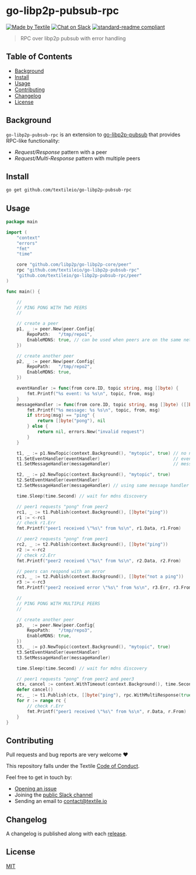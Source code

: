 # go-libp2p-pubsub-rpc

[![Made by Textile](https://img.shields.io/badge/made%20by-Textile-informational.svg)](https://textile.io)
[![Chat on Slack](https://img.shields.io/badge/slack-slack.textile.io-informational.svg)](https://slack.textile.io)
[![standard-readme compliant](https://img.shields.io/badge/readme%20style-standard-brightgreen.svg)](https://github.com/RichardLitt/standard-readme)

> RPC over libp2p pubsub with error handling

## Table of Contents

- [Background](#background)
- [Install](#install)
- [Usage](#usage)
- [Contributing](#contributing)
- [Changelog](#changelog)
- [License](#license)

## Background

`go-libp2p-pubsub-rpc` is an extension to [go-libp2p-pubsub](https://github.com/libp2p/go-libp2p-pubsub) that provides RPC-like functionality:

- _Request/Response_ pattern with a peer
- _Request/Multi-Response_ pattern with multiple peers

## Install

```bash
go get github.com/textileio/go-libp2p-pubsub-rpc
```

## Usage

```go
package main

import (
	"context"
	"errors"
	"fmt"
	"time"

	core "github.com/libp2p/go-libp2p-core/peer"
	rpc "github.com/textileio/go-libp2p-pubsub-rpc"
	"github.com/textileio/go-libp2p-pubsub-rpc/peer"
)

func main() {

	//
	// PING PONG WITH TWO PEERS
	//

	// create a peer
	p1, _ := peer.New(peer.Config{
		RepoPath:   "/tmp/repo1",
		EnableMDNS: true, // can be used when peers are on the same network
	})

	// create another peer
	p2, _ := peer.New(peer.Config{
		RepoPath:   "/tmp/repo2",
		EnableMDNS: true,
	})

	eventHandler := func(from core.ID, topic string, msg []byte) {
		fmt.Printf("%s event: %s %s\n", topic, from, msg)
	}
	messageHandler := func(from core.ID, topic string, msg []byte) ([]byte, error) {
		fmt.Printf("%s message: %s %s\n", topic, from, msg)
		if string(msg) == "ping" {
			return []byte("pong"), nil
		} else {
			return nil, errors.New("invalid request")
		}
	}

	t1, _ := p1.NewTopic(context.Background(), "mytopic", true) // no need to subscribe if only publishing
	t1.SetEventHandler(eventHandler)                            // event handler reports topic membership events
	t1.SetMessageHandler(messageHandler)                        // message handle is any func that returns a response and error

	t2, _ := p2.NewTopic(context.Background(), "mytopic", true)
	t2.SetEventHandler(eventHandler)
	t2.SetMessageHandler(messageHandler) // using same message handler as peer1, but this could be anything

	time.Sleep(time.Second) // wait for mdns discovery

	// peer1 requests "pong" from peer2
	rc1, _ := t1.Publish(context.Background(), []byte("ping"))
	r1 := <-rc1
	// check r1.Err
	fmt.Printf("peer1 received \"%s\" from %s\n", r1.Data, r1.From)

	// peer2 requests "pong" from peer1
	rc2, _ := t2.Publish(context.Background(), []byte("ping"))
	r2 := <-rc2
	// check r2.Err
	fmt.Printf("peer2 received \"%s\" from %s\n", r2.Data, r2.From)

	// peers can respond with an error
	rc3, _ := t2.Publish(context.Background(), []byte("not a ping"))
	r3 := <-rc3
	fmt.Printf("peer2 received error \"%s\" from %s\n", r3.Err, r3.From)

	//
	// PING PONG WITH MULTIPLE PEERS
	//

	// create another peer
	p3, _ := peer.New(peer.Config{
		RepoPath:   "/tmp/repo3",
		EnableMDNS: true,
	})
	t3, _ := p3.NewTopic(context.Background(), "mytopic", true)
	t3.SetEventHandler(eventHandler)
	t3.SetMessageHandler(messageHandler)

	time.Sleep(time.Second) // wait for mdns discovery

	// peer1 requests "pong" from peer2 and peer3
	ctx, cancel := context.WithTimeout(context.Background(), time.Second)
	defer cancel()
	rc, _ := t1.Publish(ctx, []byte("ping"), rpc.WithMultiResponse(true))
	for r := range rc {
		// check r.Err
		fmt.Printf("peer1 received \"%s\" from %s\n", r.Data, r.From)
	}
}
```

## Contributing

Pull requests and bug reports are very welcome ❤️

This repository falls under the Textile [Code of Conduct](./CODE_OF_CONDUCT.md).

Feel free to get in touch by:
-   [Opening an issue](https://github.com/textileio/go-libp2p-pubsub-rpc/issues/new)
-   Joining the [public Slack channel](https://slack.textile.io/)
-   Sending an email to contact@textile.io

## Changelog

A changelog is published along with each [release](https://github.com/textileio/go-libp2p-pubsub-rpc/releases).

## License

[MIT](LICENSE)
